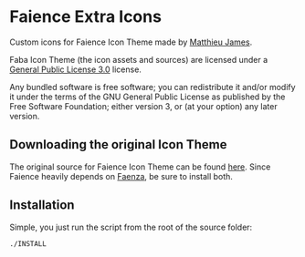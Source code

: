 # Faience Extra Icons

Custom icons for Faience Icon Theme made by [Matthieu James](http://tiheum.deviantart.com/).

Faba Icon Theme (the icon assets and sources) are licensed under a [General Public License 3.0](https://www.gnu.org/licenses/gpl-3.0.en.html) license.

Any bundled software is free software; you can redistribute it and/or modify it under the terms of the GNU General Public License as published by the Free Software Foundation; either version 3, or (at your option) any later version.

## Downloading the original Icon Theme

The original source for Faience Icon Theme can be found [here](http://tiheum.deviantart.com/art/Faience-icon-theme-255099649). Since Faience heavily depends on [Faenza](http://tiheum.deviantart.com/art/Faenza-Icons-173323228), be sure to install both.

## Installation

Simple, you just run the script from the root of the source folder:
```bash
./INSTALL
```
